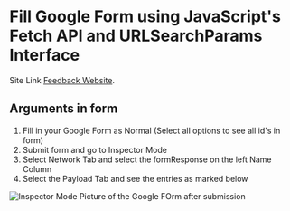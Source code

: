 # Fill Google Form using JavaScript's Fetch API and URLSearchParams Interface
Site Link [Feedback Website](https://deltacs99.github.io/).


## Arguments in form
1. Fill in your Google Form as Normal (Select all options to see all id's in form)
2. Submit form and go to Inspector Mode
3. Select Network Tab and select the formResponse on the left Name Column
4. Select the Payload Tab and see the entries as marked below
 
![Inspector Mode Picture of the Google FOrm after submission](https://deltacs99.github.io/auto.jpg)
